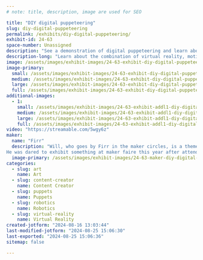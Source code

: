 ```yaml
---
# note: title, description, image are used for SEO

title: "DIY digital puppeteering"
slug: diy-digital-puppeteering
permalink: /exhibits/diy-digital-puppeteering/
exhibit-id: 24-63
space-number: Unassigned
description: "See a demonstration of digital puppeteering and learn about the craft."
description-long: "Learn about the combination of virtual reality, motion capture, and puppeteering to make a virtual avatar and see how its performed.  "
image: /assets/images/exhibit-images/24-63-exhibit-diy-digital-puppeteering-2024-08-16-03-20-52-large.jpg
image-primary: 
  small: /assets/images/exhibit-images/24-63-exhibit-diy-digital-puppeteering-2024-08-16-03-20-52-small.jpg
  medium: /assets/images/exhibit-images/24-63-exhibit-diy-digital-puppeteering-2024-08-16-03-20-52-medium.jpg
  large: /assets/images/exhibit-images/24-63-exhibit-diy-digital-puppeteering-2024-08-16-03-20-52-large.jpg
  full: /assets/images/exhibit-images/24-63-exhibit-diy-digital-puppeteering-2024-08-16-03-20-52-full.jpg
additional-images: 
  - 1:
    small: /assets/images/exhibit-images/24-63-exhibit-addl1-diy-digital-puppeteering-image-2024-08-16-130027365-small.png
    medium: /assets/images/exhibit-images/24-63-exhibit-addl1-diy-digital-puppeteering-image-2024-08-16-130027365-medium.png
    large: /assets/images/exhibit-images/24-63-exhibit-addl1-diy-digital-puppeteering-image-2024-08-16-130027365-large.png
    full: /assets/images/exhibit-images/24-63-exhibit-addl1-diy-digital-puppeteering-image-2024-08-16-130027365-full.png
video: "https://streamable.com/5wgy6z"
maker: 
  name: "Firr"
  description: "Will, who goes by Firr in the maker circles, is a theme park attraction designer and maker who specializes in virtual reality shenanigans and weird projection mapping nonsense.  
He was dared to exhibit something at maker faire this year after attending for years, and somehow convinces some of his friends in the industry, other educators, and some enthusiasts to help him show off some cool stuff."
  image-primary: /assets/images/exhibit-images/24-63-maker-diy-digital-puppeteering-people-me-medium.png
categories: 
  - slug: art
    name: Art
  - slug: content-creator
    name: Content Creator
  - slug: puppets
    name: Puppets
  - slug: robotics
    name: Robotics
  - slug: virtual-reality
    name: Virtual Reality
created-jotform: "2024-08-16 13:03:44"
last-modified-jotform: "2024-08-25 15:06:30"
last-exported: "2024-08-25 15:06:36"
sitemap: false

---
```


